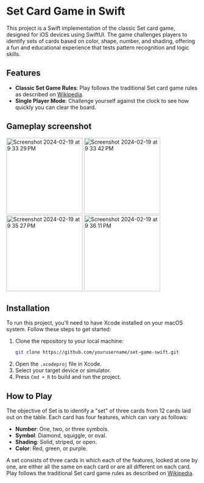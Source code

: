 
# Set Card Game in Swift

This project is a Swift implementation of the classic Set card game, designed for iOS devices using SwiftUI. The game challenges players to identify sets of cards based on color, shape, number, and shading, offering a fun and educational experience that tests pattern recognition and logic skills.

## Features

- **Classic Set Game Rules**: Play follows the traditional Set card game rules as described on [Wikipedia](https://en.wikipedia.org/wiki/Set_(card_game)).
- **Single Player Mode**: Challenge yourself against the clock to see how quickly you can clear the board.

## Gameplay screenshot
<img width="200" alt="Screenshot 2024-02-19 at 9 33 29 PM" src="https://github.com/ZacharyTao/SetCardGame/assets/111452513/78816f22-6e32-45f0-8d14-9bb68841bec2">

<img width="200" alt="Screenshot 2024-02-19 at 9 33 42 PM" src="https://github.com/ZacharyTao/SetCardGame/assets/111452513/82d8d947-f154-4a0a-9965-230b82c18990">

<img width="200" alt="Screenshot 2024-02-19 at 9 35 27 PM" src="https://github.com/ZacharyTao/SetCardGame/assets/111452513/b3266e22-bfa2-4df9-9b11-2d83ac7a4494">

<img width="200" alt="Screenshot 2024-02-19 at 9 36 11 PM" src="https://github.com/ZacharyTao/SetCardGame/assets/111452513/065717d2-c6d4-42d5-a79a-927454990dff">





## Installation

To run this project, you'll need to have Xcode installed on your macOS system. Follow these steps to get started:

1. Clone the repository to your local machine:
   ```bash
   git clone https://github.com/yourusername/set-game-swift.git
   ```
2. Open the `.xcodeproj` file in Xcode.
3. Select your target device or simulator.
4. Press `Cmd + R` to build and run the project.

## How to Play

The objective of Set is to identify a "set" of three cards from 12 cards laid out on the table. Each card has four features, which can vary as follows:

- **Number**: One, two, or three symbols.
- **Symbol**: Diamond, squiggle, or oval.
- **Shading**: Solid, striped, or open.
- **Color**: Red, green, or purple.

A set consists of three cards in which each of the features, looked at one by one, are either all the same on each card or are all different on each card. Play follows the traditional Set card game rules as described on [Wikipedia](https://en.wikipedia.org/wiki/Set_(card_game)).


